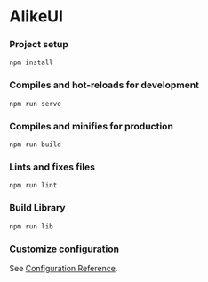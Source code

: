 # AlikeUI

### Project setup
```
npm install
```

### Compiles and hot-reloads for development
```
npm run serve
```

### Compiles and minifies for production
```
npm run build
```

### Lints and fixes files
```
npm run lint
```

### Build Library 
```
npm run lib
```

### Customize configuration
See [Configuration Reference](https://cli.vuejs.org/config/).
